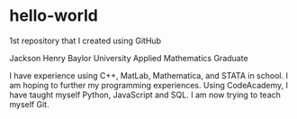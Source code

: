 # hello-world
1st repository that I created using GitHub

Jackson Henry
Baylor University Applied Mathematics Graduate

I have experience using C++, MatLab, Mathematica, and STATA in school. 
I am hoping to further my programming experiences. 
Using CodeAcademy, I have taught myself Python, JavaScript and SQL. 
I am now trying to teach myself Git. 
